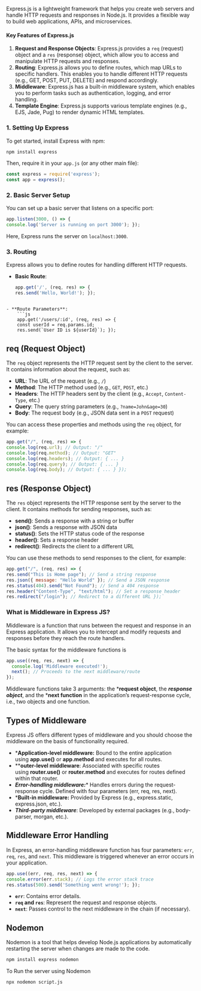 Express.js is a lightweight framework that helps you create web servers and handle HTTP requests and responses in Node.js. It provides a flexible way to build web applications, APIs, and microservices.
#### Key Features of Express.js

1. **Request and Response Objects**: Express.js provides a `req` (request) object and a `res` (response) object, which allow you to access and manipulate HTTP requests and responses.
2. **Routing**: Express.js allows you to define routes, which map URLs to specific handlers. This enables you to handle different HTTP requests (e.g., GET, POST, PUT, DELETE) and respond accordingly.
3. **Middleware**: Express.js has a built-in middleware system, which enables you to perform tasks such as authentication, logging, and error handling.
4. **Template Engine**: Express.js supports various template engines (e.g., EJS, Jade, Pug) to render dynamic HTML templates.
### 1. **Setting Up Express**

To get started, install Express with npm:
```cmd
npm install express
```


Then, require it in your `app.js` (or any other main file):
```js
const express = require('express'); 
const app = express();
```

### 2. **Basic Server Setup**

You can set up a basic server that listens on a specific port:
```js
app.listen(3000, () => {   
console.log('Server is running on port 3000'); });
```


Here, Express runs the server on `localhost:3000`.

### 3. **Routing**

Express allows you to define routes for handling different HTTP requests.

- **Basic Route**:
    ```js
    app.get('/', (req, res) => {   
    res.send('Hello, World!'); });
```
    
- **Route Parameters**:
	```js
	app.get('/users/:id', (req, res) => {   
	const userId = req.params.id;     
	res.send(`User ID is ${userId}`); });
```

## req (Request Object)
The `req` object represents the HTTP request sent by the client to the server. It contains information about the request, such as:

- **URL**: The URL of the request (e.g., `/`)
- **Method**: The HTTP method used (e.g., `GET`, `POST`, etc.)
- **Headers**: The HTTP headers sent by the client (e.g., `Accept`, `Content-Type`, etc.)
- **Query**: The query string parameters (e.g., `?name=John&age=30`)
- **Body**: The request body (e.g., JSON data sent in a `POST` request)

You can access these properties and methods using the `req` object, for example:
```js
app.get("/", (req, res) => {   
console.log(req.url); // Output: "/"
console.log(req.method); // Output: "GET"  
console.log(req.headers); // Output: { ... }  
console.log(req.query); // Output: { ... }  
console.log(req.body); // Output: { ... } });
```


## res (Response Object)
The `res` object represents the HTTP response sent by the server to the client. It contains methods for sending responses, such as:

- **send()**: Sends a response with a string or buffer
- **json()**: Sends a response with JSON data
- **status()**: Sets the HTTP status code of the response
- **header()**: Sets a response header
- **redirect()**: Redirects the client to a different URL

You can use these methods to send responses to the client, for example:
```js
app.get("/", (req, res) => {   
res.send("This is Home page"); // Send a string response  
res.json({ message: "Hello World" }); // Send a JSON response
res.status(404).send("Not Found"); // Send a 404 response
res.header("Content-Type", "text/html"); // Set a response header
res.redirect("/login"); // Redirect to a different URL });`
```

### **What is Middleware in Express JS?**
Middleware is a function that runs between the request and response in an Express application. It allows you to intercept and modify requests and responses before they reach the route handlers.

The basic syntax for the middleware functions is

```js
app.use((req, res, next) => {
  console.log('Middleware executed!');
  next(); // Proceeds to the next middleware/route
});
```
Middleware functions take 3 arguments: the ***request object**, the ***response object***, and the ***next function** in the application’s request-response cycle, i.e., two objects and one function.

## Types of Middleware

Express JS offers different types of middleware and you should choose the middleware on the basis of functionality required.

- ***Application-level middleware:** Bound to the entire application using **app.use()** or **app.method** and executes for all routes.
- ****outer-level middleware**: Associated with specific routes using **router.use()** or **router.method** and executes for routes defined within that router.
- ***Error-handling middleware:**** Handles errors during the request-response cycle. Defined with four parameters (err, req, res, next).
- ***Built-in middleware:** Provided by Express (e.g., express.static, express.json, etc.).
- ***Third-party middleware***: Developed by external packages (e.g., body-parser, morgan, etc.).

## Middleware Error Handling

In Express, an error-handling middleware function has four parameters: `err`, `req`, `res`, and `next`. This middleware is triggered whenever an error occurs in your application.

```js
app.use((err, req, res, next) => {   
console.error(err.stack); // Logs the error stack trace  
res.status(500).send('Something went wrong!'); });
```


- **`err`**: Contains error details.
- **`req` and `res`**: Represent the request and response objects.
- **`next`**: Passes control to the next middleware in the chain (if necessary).

## Nodemon
Nodemon is a tool that helps develop Node.js applications by automatically restarting the server when changes are made to the code.
```cmd
npm install express nodemon
```
To Run the server using Nodemon
```cmd
npx nodemon script.js
```

